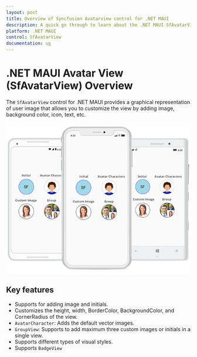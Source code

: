 ```yaml
---
layout: post
title: Overview of Syncfusion Avatarview control for .NET MAUI
description: A quick go through to learn about the .NET MAUI SfAvatarView control and the key features available in it. 
platform: .NET MAUI
control: SfAvatarView
documentation: ug
---
```


# .NET MAUI Avatar View (SfAvatarView) Overview

The `SfAvatarView` control for .NET MAUI provides a graphical representation of user image that allows you to customize the view by adding image, background color, icon, text, etc.

![.NET MAUI SfAvataraview overview.](OverviewImages/overview.png)

## Key features

* Supports for adding image and initials.
* Customizes the height, width, BorderColor, BackgroundColor, and CornerRadius of the view.
* `AvatarCharacter`: Adds the default vector images.
* `GroupView`: Supports to add maximum three custom images or initials in a single view.
* Supports different types of visual styles. 
* Supports `BadgeView`
